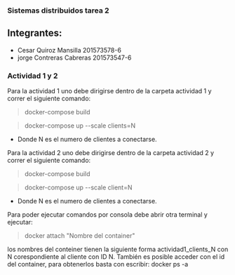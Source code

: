### Sistemas distribuidos tarea 2

## Integrantes:

* Cesar Quiroz  Mansilla 201573578-6
* jorge Contreras Cabreras 201573547-6

### Actividad 1 y 2

Para la actividad 1 uno debe dirigirse dentro de la carpeta actividad 1 y correr el siguiente comando:

>docker-compose build

>docker-compose up --scale clients=N

+ Donde N es el numero de clientes a conectarse.

Para la actividad 2 uno debe dirigirse dentro de la carpeta actividad 2 y correr el siguiente comando:

>docker-compose build

>docker-compose up --scale client=N

+ Donde N es el numero de clientes a conectarse.

Para poder ejecutar comandos por consola debe abrir otra terminal y ejecutar:

> docker attach "Nombre del container"

los nombres del conteiner tienen la siguiente forma actividad1_clients_N con N corespondiente al cliente con ID N. 
También es posible acceder con el id del container, para obtenerlos basta con escribir: docker ps -a
